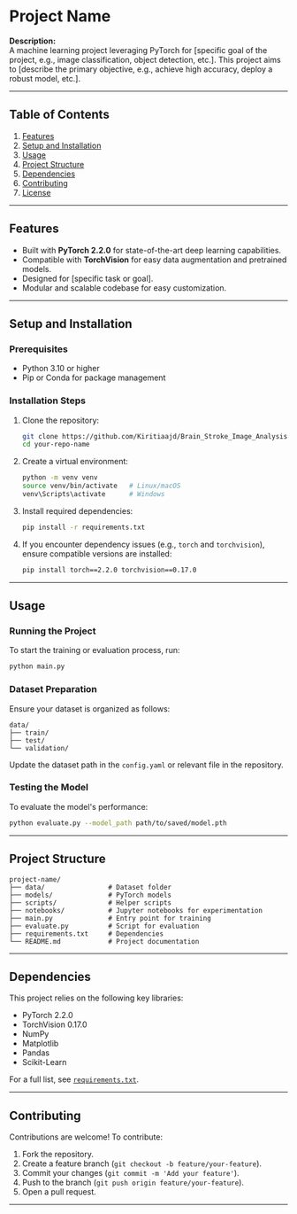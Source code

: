 # Project Name

**Description:**  
A machine learning project leveraging PyTorch for [specific goal of the project, e.g., image classification, object detection, etc.]. This project aims to [describe the primary objective, e.g., achieve high accuracy, deploy a robust model, etc.].

---

## Table of Contents
1. [Features](#features)
2. [Setup and Installation](#setup-and-installation)
3. [Usage](#usage)
4. [Project Structure](#project-structure)
5. [Dependencies](#dependencies)
6. [Contributing](#contributing)
7. [License](#license)

---

## Features
- Built with **PyTorch 2.2.0** for state-of-the-art deep learning capabilities.
- Compatible with **TorchVision** for easy data augmentation and pretrained models.
- Designed for [specific task or goal].
- Modular and scalable codebase for easy customization.

---

## Setup and Installation

### Prerequisites
- Python 3.10 or higher
- Pip or Conda for package management

### Installation Steps
1. Clone the repository:
   ```bash
   git clone https://github.com/Kiritiaajd/Brain_Stroke_Image_Analysis.git
   cd your-repo-name
   ```
2. Create a virtual environment:
   ```bash
   python -m venv venv
   source venv/bin/activate   # Linux/macOS
   venv\Scripts\activate      # Windows
   ```
3. Install required dependencies:
   ```bash
   pip install -r requirements.txt
   ```

4. If you encounter dependency issues (e.g., `torch` and `torchvision`), ensure compatible versions are installed:
   ```bash
   pip install torch==2.2.0 torchvision==0.17.0
   ```

---

## Usage

### Running the Project
To start the training or evaluation process, run:
```bash
python main.py
```

### Dataset Preparation
Ensure your dataset is organized as follows:
```
data/
├── train/
├── test/
└── validation/
```

Update the dataset path in the `config.yaml` or relevant file in the repository.

### Testing the Model
To evaluate the model's performance:
```bash
python evaluate.py --model_path path/to/saved/model.pth
```

---

## Project Structure
```
project-name/
├── data/                # Dataset folder
├── models/              # PyTorch models
├── scripts/             # Helper scripts
├── notebooks/           # Jupyter notebooks for experimentation
├── main.py              # Entry point for training
├── evaluate.py          # Script for evaluation
├── requirements.txt     # Dependencies
└── README.md            # Project documentation
```

---

## Dependencies
This project relies on the following key libraries:
- PyTorch 2.2.0
- TorchVision 0.17.0
- NumPy
- Matplotlib
- Pandas
- Scikit-Learn

For a full list, see [`requirements.txt`](requirements.txt).

---

## Contributing
Contributions are welcome! To contribute:
1. Fork the repository.
2. Create a feature branch (`git checkout -b feature/your-feature`).
3. Commit your changes (`git commit -m 'Add your feature'`).
4. Push to the branch (`git push origin feature/your-feature`).
5. Open a pull request.

---


